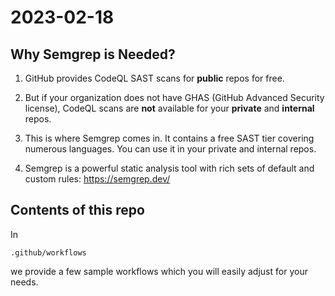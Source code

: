 # 2023-02-18

## Why Semgrep is Needed?

1. GitHub provides CodeQL SAST scans for **public** repos for free.

2. But if your organization does not have GHAS (GitHub Advanced 
   Security license), CodeQL scans are **not** available for your 
   **private** and **internal** repos.

3. This is where Semgrep comes in. It contains a free SAST tier
   covering numerous languages. You can use it in your private
   and internal repos.

4. Semgrep is a powerful static analysis tool with rich sets of 
   default and custom rules: https://semgrep.dev/

## Contents of this repo

In
```
.github/workflows
```
we provide a few sample workflows which you will easily adjust
for your needs.